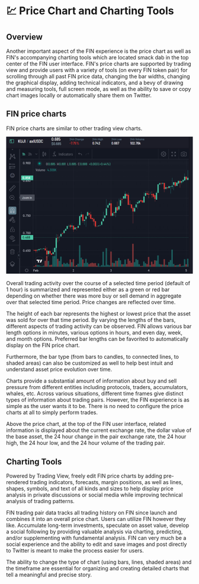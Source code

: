 # 💹 Price Chart and Charting Tools

## Overview

Another important aspect of the FIN experience is the price chart as well as FIN's accompanying charting tools which are located smack dab in the top center of the FIN user interface. FIN's price charts are supported by trading view and provide users with a variety of tools (on every FIN token pair) for scrolling through all past FIN price data, changing the bar widths, changing the graphical display, adding technical indicators, and a bevy of drawing and measuring tools, full screen mode, as well as the ability to save or copy chart images locally or automatically share them on Twitter.&#x20;

## FIN price charts

FIN price charts are similar to other trading view charts.

&#x20;                                     ![](<../../../.gitbook/assets/image (6).png>)

Overall trading activity over the course of a selected time period (default of 1 hour) is summarized and represented either as a green or red bar depending on whether there was more buy or sell demand in aggregate over that selected time period. Price changes are reflected over time.

The height of each bar represents the highest or lowest price that the asset was sold for over that time period. By varying the lengths of the bars, different aspects of trading activity can be observed. FIN allows various bar length options in minutes, various options in hours, and even day, week, and month options. Preferred bar lengths can be favorited to automatically display on the FIN price chart.

Furthermore, the bar type (from bars to candles, to connected lines, to shaded areas) can also be customized as well to help best intuit and understand asset price evolution over time.

Charts provide a substantial amount of information about buy and sell pressure from different entities including protocols, traders, accumulators, whales, etc. Across various situations, different time frames give distinct types of information about trading pairs. However, the FIN experience is as simple as the user wants it to be. There is no need to configure the price charts at all to simply perform trades.

Above the price chart, at the top of the FIN user interface, related information is displayed about the current exchange rate, the dollar value of the base asset, the 24 hour change in the pair exchange rate, the 24 hour high, the 24 hour low, and the 24 hour volume of the trading pair.&#x20;

## Charting Tools

Powered by Trading View, freely edit FIN price charts by adding pre-rendered trading indicators, forecasts, margin positions, as well as lines, shapes, symbols, and text of all kinds and sizes to help display price analysis in private discussions or social media while improving technical analysis of trading patterns.&#x20;

FIN trading pair data tracks all trading history on FIN since launch and combines it into an overall price chart. Users can utilize FIN however they like. Accumulate long-term investments, speculate on asset value, develop a social following by providing valuable analysis via charting, predicting, and/or supplementing with fundamental analysis. FIN can very much be a social experience and the ability to edit and save images and post directly to Twitter is meant to make the process easier for users.&#x20;

The ability to change the type of chart (using bars, lines, shaded areas) and the timeframe are essential for organizing and creating detailed charts that tell a meaningful and precise story.&#x20;




